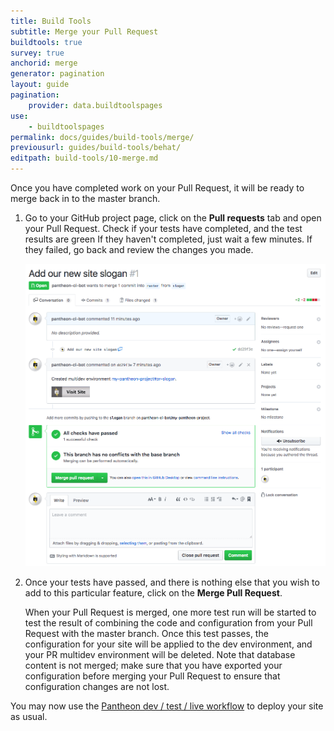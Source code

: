 ```yaml
---
title: Build Tools
subtitle: Merge your Pull Request
buildtools: true
survey: true
anchorid: merge
generator: pagination
layout: guide
pagination:
    provider: data.buildtoolspages
use:
    - buildtoolspages
permalink: docs/guides/build-tools/merge/
previousurl: guides/build-tools/behat/
editpath: build-tools/10-merge.md
---
```

Once you have completed work on your Pull Request, it will be ready to merge back in to the master branch.

1.  Go to your GitHub project page, click on the **Pull requests** tab and open your Pull Request. Check if your tests have completed, and the test results are green If they haven't completed, just wait a few minutes. If they failed, go back and review the changes you made.

    ![Passed Pull Request](/source/docs/assets/images/pr-workflow/slogan-pr-passed.png)

2.  Once your tests have passed, and there is nothing else that you wish to add to this particular feature, click on the **Merge Pull Request**.

    When your Pull Request is merged, one more test run will be started to test the result of combining the code and configuration from your Pull Request with the master branch. Once this test passes, the configuration for your site will be applied to the dev environment, and your PR multidev environment will be deleted. Note that database content is not merged; make sure that you have exported your configuration before merging your Pull Request to ensure that configuration changes are not lost.

You may now use the [Pantheon dev / test / live workflow](https://pantheon.io/docs/pantheon-workflow/) to deploy your site as usual.
